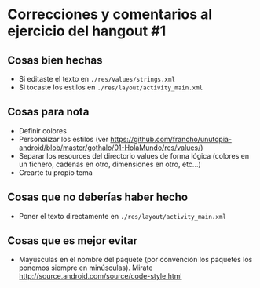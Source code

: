 Correcciones y comentarios al ejercicio del hangout #1
======================================================

Cosas bien hechas
-----------------

- Si editaste el texto en `./res/values/strings.xml`
- Si tocaste los estilos en `./res/layout/activity_main.xml`

Cosas para nota
---------------

- Definir colores
- Personalizar los estilos (ver https://github.com/francho/unutopia-android/blob/master/gothalo/01-HolaMundo/res/values/)
- Separar los resources del directorio values de forma lógica (colores en un fichero, cadenas en otro, dimensiones en otro, etc...)
- Crearte tu propio tema

Cosas que no deberías haber hecho
---------------------------------

- Poner el texto directamente en `./res/layout/activity_main.xml`


Cosas que es mejor evitar
-------------------------

- Mayúsculas en el nombre del paquete (por convención los paquetes los ponemos siempre en minúsculas). Mirate http://source.android.com/source/code-style.html


